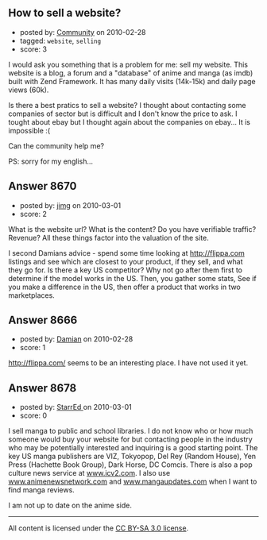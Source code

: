 ## How to sell a website?

- posted by: [Community](https://stackexchange.com/users/-1/-1-community) on 2010-02-28
- tagged: `website`, `selling`
- score: 3

I would ask you something that is a problem for me: sell my website. This website is a blog, a forum and a "database" of anime and manga (as imdb) built with Zend Framework. It has many daily visits (14k-15k) and daily page views (60k).

Is there a best pratics to sell a website? I thought about contacting some companies of sector but is difficult and I don't know the price to ask. I tought about ebay but I thought again about the companies on ebay... It is impossible :(

Can the community help me?

PS: sorry for my english...



## Answer 8670

- posted by: [jimg](https://stackexchange.com/users/-1/2380-jimg) on 2010-03-01
- score: 2

What is the website url? What is the content? Do you have verifiable traffic?  Revenue? All these things factor into the valuation of the site.

I second Damians advice - spend some time looking at http://flippa.com listings and see which are closest to your product, if they sell, and what they go for. Is there a key US competitor? Why not go after them first to determine if the model works in the US. Then, you gather some stats, See if you make a difference in the US, then offer a product that works in two marketplaces.


## Answer 8666

- posted by: [Damian](https://stackexchange.com/users/-1/1354-damian) on 2010-02-28
- score: 1

http://flippa.com/ seems to be an interesting place. I have not used it yet.


## Answer 8678

- posted by: [StarrEd ](https://stackexchange.com/users/-1/1729-starred) on 2010-03-01
- score: 0

I sell manga to public and school libraries.  I do not know who or how much someone would buy your website for but contacting people in the industry who may be potentially interested and inquiring is a good starting point.  The key US manga publishers are VIZ, Tokyopop, Del Rey (Random House), Yen Press (Hachette Book Group), Dark Horse, DC Comcis.  There is also a pop culture news service at www.icv2.com. I also use  www.animenewsnetwork.com and www.mangaupdates.com when I want to find manga reviews.

I am not up to date on the anime side.




---

All content is licensed under the [CC BY-SA 3.0 license](https://creativecommons.org/licenses/by-sa/3.0/).
